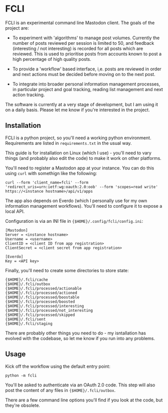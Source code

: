 # FCLI

FCLI is an experimental command line Mastodon client. The goals of the project are:

* To experiment with 'algorithms' to manage post volumes. Currently the number
of posts reviewed per session is limited to 50, and feedback (interesting /
not interesting) is recorded for all posts which are reviewed. This is used to
prioritise posts from accounts known to post a high percentage of high quality
posts.

* To provide a 'workflow' based interface, i,e. posts are reviewed in order and
next actions must be decided before moving on to the next post.

* To integrate into broader personal information management processes, in
particular project and goal tracking, reading list management and next action
tracking.

The software is currently at a very stage of development, but I am using it on
a daily basis. Please let me know if you're interested in the project.

## Installation

FCLI is a python project, so you'll need a working python environment.
Requirements are listed in `requirements.txt` in the usual way.

This guide is for installation on Linux (which I use) - you'll need to vary
things (and probably also edit the code) to make it work on other platforms.

You'll need to register a Mastodon app at your instance. You can do this using
`curl` with somethign like the following:

```
curl --form 'client_name=fcli' --form 'redirect_uris=urn:ietf:wg:oauth:2.0:oob' --form 'scopes=read write' https://<instance hostname>/api/v1/apps
```

The app also depends on Everdo (which I personally use for my own information
management workflows). You'll need to configure it to expose a local API. 

Configuration is via an INI file in `{$HOME}/.config/fcli/config.ini`:

```
[Mastodon]
Server = <instance hostname>
Username = <username>
ClientID = <client ID from app registration>
ClientSecret = <client secret from app registration>

[Everdo]
Key = <API key>
```

Finally, you'll need to create some directories to store state:

```
{$HOME}/.fcli/cache
{$HOME}/.fcli/outbox
{$HOME}/.fcli/processed/actionable
{$HOME}/.fcli/processed/actioned
{$HOME}/.fcli/processed/boostable
{$HOME}/.fcli/processed/boosted
{$HOME}/.fcli/processed/interesting
{$HOME}/.fcli/processed/not_interesting
{$HOME}/.fcli/processed/skipped
{$HOME}/.fcli/sent
{$HOME}/.fcli/staging
```

There are probably other things you need to do - my isntallation has evolved
with the codebase, so let me know if you run into any problems.

## Usage

Kick off the workflow using the default entry point:

```
python -m fcli
```

You'll be asked to authenticate via an OAuth 2.0 code. This step will also post
the content of any files in `{$HOME}/.fcli/outbox`.

There are a few command line options you'll find if you look at the code, but they're obsolete.
